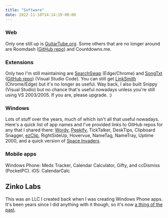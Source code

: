 ```yaml
---
title: "Software"
date: 2022-11-10T14:14:19-08:00
---
```

### Web
Only one still up is [GuitarTube.org](https://guitartube.org). Some others that are no longer around are Roomdash ([GitHub repo](https://github.com/gusper/Roomdash)) and Countdowns.me.

### Extensions
Only two I'm still maintaining are [SearchSwap](searchswap) (Edge/Chrome) and [SongTxt](https://marketplace.visualstudio.com/items?itemName=gusper.songtxt) ([GitHub repo](https://github.com/gusper/SongTxt-vscode)) (Visual Studio Code). You can still get [LinkSmith](https://chrome.google.com/webstore/detail/linksmith/ceogkejjjehhiacafhoplekoldlcfbhp) (Chrome/Edge) but it's no longer as useful. Way back, I also built Snippy (Visual Studio) but no chance that's useful nowadays unless you're still using VS 2003/2005. If you are, please upgrade. :)

### Windows
Lots of stuff over the years, much of which isn't all that useful nowadays. Here's a quick list of app names and I've provided links to GitHub repos for any that I shared there: [Wordy](https://github.com/gusper/Wordy), [Peekify](https://github.com/gusper/Peekify), TickTalker, DeskTips, Clipboard Snagger, [ezClip](https://github.com/gusper/Peekify), RightSideUp, Hovervue, NameTag, NameTray, Uptime 2000, and a quick version of [Space Invaders](https://github.com/gusper/SpaceInvaders).

### Mobile apps
Windows Phone: Meds Tracker, Calendar Calculator, Gifty, and ccDismiss (PocketPC).
iOS: CalendarCalc

## Zinko Labs
This was an LLC I created back when I was creating Windows Phone apps. It's been years since I did anything with it though, so it's now [a thing of the past](https://web.archive.org/web/20190102231709/http://www.zinkolabs.com/).